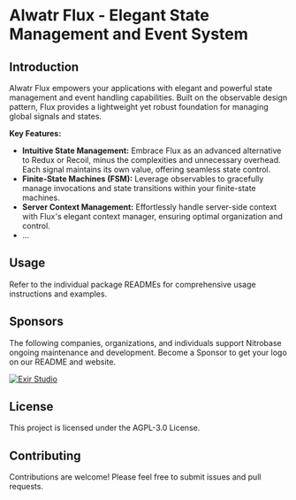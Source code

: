 # Alwatr Flux - Elegant State Management and Event System

## Introduction

Alwatr Flux empowers your applications with elegant and powerful state management and event handling capabilities. Built on the observable design pattern, Flux provides a lightweight yet robust foundation for managing global signals and states.

**Key Features:**

- **Intuitive State Management:** Embrace Flux as an advanced alternative to Redux or Recoil, minus the complexities and unnecessary overhead. Each signal maintains its own value, offering seamless state control.
- **Finite-State Machines (FSM):** Leverage observables to gracefully manage invocations and state transitions within your finite-state machines.
- **Server Context Management:** Effortlessly handle server-side context with Flux's elegant context manager, ensuring optimal organization and control.
- ...

## Usage

Refer to the individual package READMEs for comprehensive usage instructions and examples.

## Sponsors

The following companies, organizations, and individuals support Nitrobase ongoing maintenance and development. Become a Sponsor to get your logo on our README and website.

[![Exir Studio](https://avatars.githubusercontent.com/u/181194967?s=200&v=4)](https://exirstudio.com)

## License

This project is licensed under the AGPL-3.0 License.

## Contributing

Contributions are welcome! Please feel free to submit issues and pull requests.
